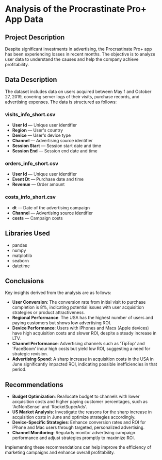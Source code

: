 # Analysis of the Procrastinate Pro+ App Data

## Project Description
Despite significant investments in advertising, the Procrastinate Pro+ app has been experiencing losses in recent months. The objective is to analyze user data to understand the causes and help the company achieve profitability.

## Data Description
The dataset includes data on users acquired between May 1 and October 27, 2019, covering server logs of their visits, purchase records, and advertising expenses. The data is structured as follows:

### visits_info_short.csv
- **User Id** — Unique user identifier
- **Region** — User's country
- **Device** — User's device type
- **Channel** — Advertising source identifier
- **Session Start** — Session start date and time
- **Session End** — Session end date and time

### orders_info_short.csv
- **User Id** — Unique user identifier
- **Event Dt** — Purchase date and time
- **Revenue** — Order amount

### costs_info_short.csv
- **dt** — Date of the advertising campaign
- **Channel** — Advertising source identifier
- **costs** — Campaign costs

## Libraries Used
- pandas
- numpy
- matplotlib
- seaborn
- datetime

## Conclusions
Key insights derived from the analysis are as follows:

- **User Conversion**: The conversion rate from initial visit to purchase completion is 8%, indicating potential issues with user acquisition strategies or product attractiveness.
- **Regional Performance**: The USA has the highest number of users and paying customers but shows low advertising ROI. 
- **Device Performance**: Users with iPhones and Macs (Apple devices) have high acquisition costs and slower ROI, despite a steady increase in LTV.
- **Channel Performance**: Advertising channels such as 'TipTop' and 'FaceBoom' incur high costs but yield low ROI, suggesting a need for strategic revision.
- **Advertising Spend**: A sharp increase in acquisition costs in the USA in June significantly impacted ROI, indicating possible inefficiencies in that period.

## Recommendations
- **Budget Optimization**: Reallocate budget to channels with lower acquisition costs and higher paying customer percentages, such as 'AdNonSense' and 'RocketSuperAds'.
- **US Market Analysis**: Investigate the reasons for the sharp increase in acquisition costs in June and optimize strategies accordingly.
- **Device-Specific Strategies**: Enhance conversion rates and ROI for iPhone and Mac users through targeted, personalized advertising.
- **Channel Monitoring**: Regularly monitor advertising campaign performance and adjust strategies promptly to maximize ROI.

Implementing these recommendations can help improve the efficiency of marketing campaigns and enhance overall profitability.